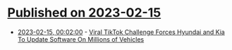 # [Published on 2023-02-15](index.md)

* [2023-02-15, 00:02:00](https://it.slashdot.org/story/23/02/14/2210223/viral-tiktok-challenge-forces-hyundai-and-kia-to-update-software-on-millions-of-vehicles?utm_source=rss1.0mainlinkanon&utm_medium=feed) - [Viral TikTok Challenge Forces Hyundai and Kia To Update Software On Millions of Vehicles](https://it.slashdot.org/story/23/02/14/2210223/viral-tiktok-challenge-forces-hyundai-and-kia-to-update-software-on-millions-of-vehicles?utm_source=rss1.0mainlinkanon&utm_medium=feed)

